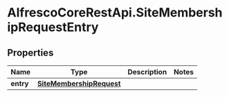 # AlfrescoCoreRestApi.SiteMembershipRequestEntry

## Properties
Name | Type | Description | Notes
------------ | ------------- | ------------- | -------------
**entry** | [**SiteMembershipRequest**](SiteMembershipRequest.md) |  | 


